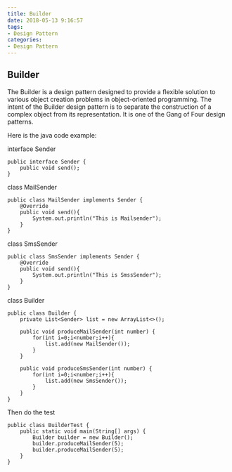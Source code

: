 ```yaml
---
title: Builder
date: 2018-05-13 9:16:57
tags:
- Design Pattern
categories:
- Design Pattern
---
```

## Builder
The Builder is a design pattern designed to provide a flexible solution to various object creation problems in object-oriented programming. The intent of the Builder design pattern is to separate the construction of a complex object from its representation. It is one of the Gang of Four design patterns.

Here is the java code example:

interface Sender

	public interface Sender {
	    public void send();
	}

class MailSender 

	public class MailSender implements Sender {
	    @Override
	    public void send(){
	        System.out.println("This is Mailsender");
	    }
	}

class SmsSender

	public class SmsSender implements Sender {
	    @Override
	    public void send(){
	        System.out.println("This is SmssSender");
	    }
	}

class Builder

	public class Builder {
	    private List<Sender> list = new ArrayList<>();
	
	    public void produceMailSender(int number) {
	        for(int i=0;i<number;i++){
	            list.add(new MailSender());
	        }
	    }
	
	    public void produceSmsSender(int number) {
	        for(int i=0;i<number;i++){
	            list.add(new SmsSender());
	        }
	    }
	}

Then do the test

	public class BuilderTest {
	    public static void main(String[] args) {
	        Builder builder = new Builder();
	        builder.produceMailSender(5);
	        builder.produceMailSender(5);
	    }
	}